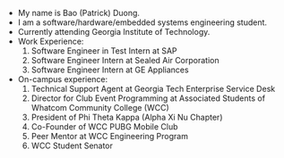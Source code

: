 - My name is Bao (Patrick) Duong.
- I am a software/hardware/embedded systems engineering student. 
- Currently attending Georgia Institute of Technology. 
- Work Experience: 
    1. Software Engineer in Test Intern at SAP
    2. Software Engineer Intern at Sealed Air Corporation
    3. Software Engineer Intern at GE Appliances 
 - On-campus experience: 
    1. Technical Support Agent at Georgia Tech Enterprise Service Desk
    2. Director for Club Event Programming at Associated Students of Whatcom Community College (WCC)
    3. President of Phi Theta Kappa (Alpha Xi Nu Chapter)
    4. Co-Founder of WCC PUBG Mobile Club 
    5. Peer Mentor at WCC Engineering Program
    6. WCC Student Senator
